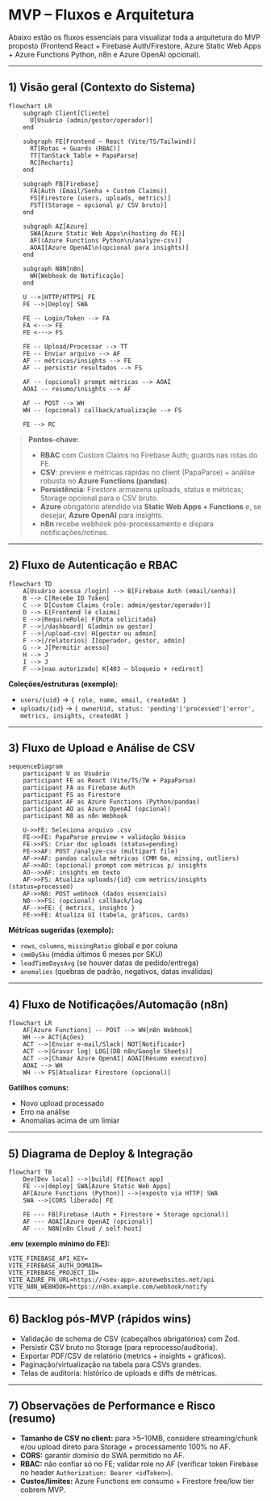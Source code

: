 # MVP – Fluxos e Arquitetura

Abaixo estão os fluxos essenciais para visualizar toda a arquitetura do MVP proposto (Frontend React + Firebase Auth/Firestore, Azure Static Web Apps + Azure Functions Python, n8n e Azure OpenAI opcional).

---

## 1) Visão geral (Contexto do Sistema)

```mermaid
flowchart LR
    subgraph Client[Cliente]
      U[Usuário (admin/gestor/operador)]
    end

    subgraph FE[Frontend – React (Vite/TS/Tailwind)]
      RT[Rotas + Guards (RBAC)]
      TT[TanStack Table + PapaParse]
      RC[Recharts]
    end

    subgraph FB[Firebase]
      FA[Auth (Email/Senha + Custom Claims)]
      FS[Firestore (users, uploads, metrics)]
      FST[(Storage – opcional p/ CSV bruto)]
    end

    subgraph AZ[Azure]
      SWA[Azure Static Web Apps\n(hosting do FE)]
      AF[(Azure Functions Python\n/analyze-csv)]
      AOAI[Azure OpenAI\n(opcional para insights)]
    end

    subgraph N8N[n8n]
      WH[Webhook de Notificação]
    end

    U -->|HTTP/HTTPS| FE
    FE -->|Deploy| SWA

    FE -- Login/Token --> FA
    FA <---> FE
    FE <---> FS

    FE -- Upload/Processar --> TT
    FE -- Enviar arquivo --> AF
    AF -- métricas/insights --> FE
    AF -- persistir resultados --> FS

    AF -- (opcional) prompt métricas --> AOAI
    AOAI -- resumo/insights --> AF

    AF -- POST --> WH
    WH -- (opcional) callback/atualização --> FS

    FE --> RC
```

> **Pontos-chave:**
>
> - **RBAC** com Custom Claims no Firebase Auth; guards nas rotas do FE.
> - **CSV**: preview e métricas rápidas no client (PapaParse) + análise robusta no **Azure Functions (pandas)**.
> - **Persistência**: Firestore armazena uploads, status e métricas; Storage opcional para o CSV bruto.
> - **Azure** obrigatório atendido via **Static Web Apps + Functions** e, se desejar, **Azure OpenAI** para insights.
> - **n8n** recebe webhook pós-processamento e dispara notificações/rotinas.

---

## 2) Fluxo de Autenticação e RBAC

```mermaid
flowchart TD
    A[Usuário acessa /login] --> B[Firebase Auth (email/senha)]
    B --> C[Recebe ID Token]
    C --> D[Custom Claims (role: admin/gestor/operador)]
    D --> E[Frontend lê claims]
    E -->|RequireRole| F{Rota solicitada}
    F -->|/dashboard| G[admin ou gestor]
    F -->|/upload-csv| H[gestor ou admin]
    F -->|/relatorios| I[operador, gestor, admin]
    G --> J[Permitir acesso]
    H --> J
    I --> J
    F -->|nao autorizado| K[403 – bloqueio + redirect]
```

**Coleções/estruturas (exemplo):**

- `users/{uid}` → `{ role, name, email, createdAt }`
- `uploads/{id}` → `{ ownerUid, status: 'pending'|'processed'|'error', metrics, insights, createdAt }`

---

## 3) Fluxo de Upload e Análise de CSV

```mermaid
sequenceDiagram
    participant U as Usuário
    participant FE as React (Vite/TS/TW + PapaParse)
    participant FA as Firebase Auth
    participant FS as Firestore
    participant AF as Azure Functions (Python/pandas)
    participant AO as Azure OpenAI (opcional)
    participant N8 as n8n Webhook

    U->>FE: Seleciona arquivo .csv
    FE->>FE: PapaParse preview + validação básica
    FE->>FS: Criar doc uploads (status=pending)
    FE->>AF: POST /analyze-csv (multipart file)
    AF->>AF: pandas calcula métricas (CMM 6m, missing, outliers)
    AF->>AO: (opcional) prompt com métricas p/ insights
    AO-->>AF: insights em texto
    AF->>FS: Atualiza uploads/{id} com metrics/insights (status=processed)
    AF->>N8: POST webhook (dados essenciais)
    N8-->>FS: (opcional) callback/log
    AF-->>FE: { metrics, insights }
    FE->>FE: Atualiza UI (tabela, gráficos, cards)
```

**Métricas sugeridas (exemplo):**

- `rows`, `columns`, `missingRatio` global e por coluna
- `cmmBySku` (média últimos 6 meses por SKU)
- `leadTimeDaysAvg` (se houver datas de pedido/entrega)
- `anomalies` (quebras de padrão, negativos, datas inválidas)

---

## 4) Fluxo de Notificações/Automação (n8n)

```mermaid
flowchart LR
    AF[Azure Functions] -- POST --> WH[n8n Webhook]
    WH --> ACT{Ações}
    ACT -->|Enviar e-mail/Slack| NOT[Notificador]
    ACT -->|Gravar log| LOG[(DB n8n/Google Sheets)]
    ACT -->|Chamar Azure OpenAI| AOAI[Resumo executivo]
    AOAI --> WH
    WH --> FS[Atualizar Firestore (opcional)]
```

**Gatilhos comuns:**

- Novo upload processado
- Erro na análise
- Anomalias acima de um limiar

---

## 5) Diagrama de Deploy & Integração

```mermaid
flowchart TB
    Dev[Dev local] -->|build| FE[React app]
    FE -->|deploy| SWA[Azure Static Web Apps]
    AF[Azure Functions (Python)] -->|exposto via HTTP| SWA
    SWA -->|CORS liberado| FE

    FE --- FB[Firebase (Auth + Firestore + Storage opcional)]
    AF --- AOAI[Azure OpenAI (opcional)]
    AF --- N8N[n8n Cloud / self-host]
```

**.env (exemplo mínimo do FE):**

```
VITE_FIREBASE_API_KEY=
VITE_FIREBASE_AUTH_DOMAIN=
VITE_FIREBASE_PROJECT_ID=
VITE_AZURE_FN_URL=https://<seu-app>.azurewebsites.net/api
VITE_N8N_WEBHOOK=https://n8n.example.com/webhook/notify
```

---

## 6) Backlog pós-MVP (rápidos wins)

- Validação de schema de CSV (cabeçalhos obrigatórios) com Zod.
- Persistir CSV bruto no Storage (para reprocesso/auditoria).
- Exportar PDF/CSV de relatório (metrics + insights + gráficos).
- Paginação/virtualização na tabela para CSVs grandes.
- Telas de auditoria: histórico de uploads e diffs de métricas.

---

## 7) Observações de Performance e Risco (resumo)

- **Tamanho de CSV no client:** para >5–10MB, considere streaming/chunk e/ou upload direto para Storage + processamento 100% no AF.
- **CORS:** garantir domínio do SWA permitido no AF.
- **RBAC:** não confiar só no FE; validar role no AF (verificar token Firebase no header `Authorization: Bearer <idToken>`).
- **Custos/limites:** Azure Functions em consumo + Firestore free/low tier cobrem MVP.

```

```
